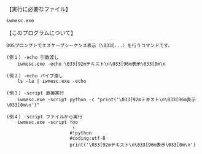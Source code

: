 【実行に必要なファイル】

	iwmesc.exe

【このプログラムについて】

	DOSプロンプトでエスケープシーケンス表示（\033[...）を行うコマンドです。

	(例１) -echo 引数渡し
		iwmesc.exe -echo \033[92mテキスト\n\033[96m表示\033[0m\n

	(例２) -echo パイプ渡し
		ls -la | iwmesc.exe -echo

	(例３) -script 直接実行
		iwmesc.exe -script python -c "print('\033[92mテキスト\n\033[96m表示\033[0m\n')"

	(例４) -script ファイルから実行
		iwmesc.exe -script foo
		                    ↑
		                   #!python
		                   #coding:utf-8
		                   print('\033[92mテキスト\n\033[96m表示\033[0m\n')
	   
